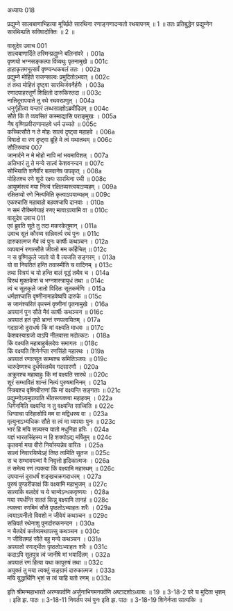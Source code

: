 अध्यायः 018

प्रद्युम्ने साल्वबाणाभिहत्या मूर्च्छिते सारथिना रणाङ्गणादन्यतो रथयापनम् ॥ 1 ॥ ततः प्रतिबुद्धेन प्रद्युम्नेन सारथिम्प्रति सविषादोक्तिः ॥ 2 ॥

वासुदेव उवाच 	001  
साल्वबाणार्दिते तस्मिन्प्रद्युम्ने बलिनांवरे ।	001a  
वृष्णयो भग्नसङ्कल्पा विव्यथुः पृतनामुखे ॥	001c  
हाहाकृतमभूत्सर्वं वृष्ण्यन्धकबलं ततः ।	002a  
प्रद्युम्ने मोहिते राजन्साल्वः प्रमुदितोऽभवत् ॥	002c  
तं तथा मोहितं दृष्ट्वा सारथिर्जवनैर्हयैः ।	003a  
रणादपाहरत्तूर्णं शिक्षितो दारुकिस्तदा ॥	003c  
नातिदूरापयाते तु रथे रथवरप्रणुत् ।	004a  
धनुर्गृहीत्वा यन्तारं लब्धसञ्ज्ञोऽब्रवीदिदम् ॥	004c  
सौते किं ते व्यवसितं कस्माद्यासि पराङ्मुखः ।	005a  
नैष वृष्णिप्रवीराणामाहवे धर्म उच्यते ॥	005c  
कच्चित्सौते न ते मोहः साल्वं दृष्ट्वा महाहवे ।	006a  
विषादो वा रण दृष्ट्वा ब्रूहि मे त्वं यथातथम् ॥	006c  
सौतिरुवाच 	007  
जानार्दने न मे मोहो नापि मां भयमाविशत् ।	007a  
अतिभारं तु ते मन्ये साल्वं केशवनन्दन ॥	007c  
सोभियाति शनैर्वीर बलवानेष पापकृत् ।	008a  
मोहितश्च रणे शूरो रक्ष्यः सारथिना रथी ॥	008c  
आयुष्मंस्त्वं मया नित्यं रक्षितव्यस्त्वयाऽप्यहम् ।	009a  
रक्षितव्यो रणे नित्यमिति कृत्वाऽपयाम्यहम् ॥	009c  
एकश्चासि महाबाहो बहवश्चापि दानवाः ।	010a  
न समं रौक्मिणेयाहं रणए मत्वाऽपयामि वा ॥	010c  
वासुदेव उवाच 	011  
एवं ब्रुवति सूते तु तदा मकरकेतुमान् ।	011a  
उवाच सूतं कौरव्य सन्निवर्त्य रथं पुनः ॥	011c  
दारुकात्मज मैवं त्वं पुनः कार्षीः कथञ्चन ।	012a  
व्यपयानं रणात्सौते जीवतो मम कर्हिचित् ॥	012c  
न स वृष्णिकुले जातो यो वै त्यजति सङ्गरम् ।	013a  
यो वा निपतितं हन्ति तवास्मीति च वादिनम् ॥	013c  
तथा स्त्रियं च यो हन्ति बालं वृद्धं तथैव च ।	014a  
विरथं मुक्तकेशं च भग्नशस्त्रायुधं तथा ॥	014c  
त्वं च सूतकुले जातो विदितः सूतकर्मणि ।	015a  
धर्मज्ञश्चासि वृष्णीनामाहवेष्वपि दारुके ॥	015c  
स जानंश्चरितं कृत्स्नं वृष्णीनां पृतनामुखे ।	016a  
अपयानं पुन सौते मैवं कार्षीः कथञ्चन ॥	016c  
अपयातं हतं पृष्ठे भ्रान्तं रणपलायितम् ।	017a  
गदाग्रजो दुराधर्षः किं मां वक्ष्यति माधवः ॥	017c  
केशवस्याग्रजो वाऽपि नीलवासा मदोत्कटः ।	018a  
किं वक्ष्यति महाबाहुर्बलदेवः समागतः ॥	018c  
किं वक्ष्यति शिनेर्नप्ता रणसिंहो महारथः ।	019a  
अपयातं रणात्सूत साम्बश्च समितिञ्जयः ॥	019c  
चारुदेष्णश्च दुर्धर्षस्तथैव गदसारणौ ।	020a  
अक्रूरश्च महाबाहुः किं मां वक्ष्यति सारथे ॥	020c  
शूरं सम्भावितं शान्तं नित्यं पुरुषमानिनम् ।	021a  
स्त्रियश्च वृष्णिवीराणां किं मां वक्ष्यन्ति सङ्गताः ॥	021c  
प्रद्युम्नोऽयमुपायाति भीतस्त्यक्त्वा महाहवम् ।	022a  
धिगेनमिति वक्ष्यन्ति न तु वक्ष्यन्ति साध्विति ॥	022c  
धिग्वाचा परिहासोपि मम वा मद्विधस्य वा ।	023a  
मृत्युनाऽभ्यधिकः सौते स त्वं मा व्यपयाः पुनः ॥	023c  
भारं हि मयि सन्न्यस्य यातो मधुनिहा हरिः ।	024a  
यज्ञं भारतसिंहस्य न हि शक्योऽद्य मर्षितुम् ॥	024c  
कृतवर्मा मया वीरो निर्यास्यन्नेव वारितः ।	025a  
साल्वं निवारयिष्येऽहं तिष्ठ त्वमिति सूतज ॥	025c  
स च सम्भावयन्मां वै निवृत्तो हृदिकात्मजः ।	026a  
तं समेत्य रणं त्यक्त्वा किं वक्ष्यामि महारथम् ॥	026c  
उपयान्तं दुराधर्षं शङ्खचक्रगदाधरम् ।	027a  
पुरुषं पुण्डरीकाक्षं किं वक्ष्यामि महाभुजम् ॥	027c  
सात्यकिं बलदेवं च ये चान्येऽन्धकवृष्णयः ।	028a  
मया स्पर्धन्ति सततं किन्नु वक्ष्यामि तानहं ॥	028c  
त्यक्त्वा रणमिमं सौते पृष्ठतोऽभ्याहतः शरैः ।	029a  
त्वयाऽपनीतो विवशो न जीवेयं कथञ्चन ॥	029c  
सन्निवर्त रथेनाशु पुनर्दारुकनन्दन ।	030a  
न चैतदेवं कर्तव्यमथापत्सु कथञ्चन ॥	030c  
न जीवितमहं सौते बहु मन्ये कथञ्चन ।	031a  
अपयातो रणाद्भीतः पृष्ठतोऽभ्याहतः शरैः ॥	031c  
कदाऽपि सूतपुत्र त्वं जानीषे मां भयार्दितम् ।	032a  
अपयातं रणं हित्वा यथा कापुरुषं तथा ॥	032c  
अयुक्तं तु मया त्यक्तुं सङ्ग्रामं दारुकात्मज ।	033a  
मयि युद्धार्थिनि भृशं स त्वं याहि यतो रणम् ॥	033c  

इति श्रीमन्महाभारते अरण्यपर्वणि अर्जुनाभिगमनपर्वणि अष्टादशोऽध्यायः ॥ 19 ॥
3-18-2 परे च मुदिता भृशम् । इति झ. पाठः ॥ 3-18-11 निवर्तय रथं पुनः इति झ. पाठः ॥ 3-18-19 शिनेर्नप्ता सात्यकिः ॥
